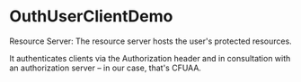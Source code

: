 # OuthUserClientDemo
Resource Server:
The resource server hosts the user's protected resources.

It authenticates clients via the Authorization header and in consultation with an authorization server – in our case, that's CFUAA.
